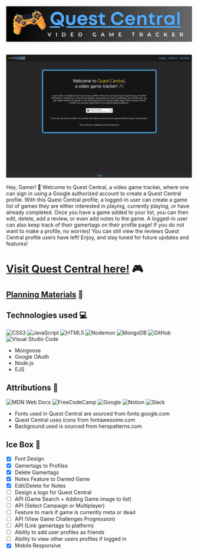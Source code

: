 # <p align="center">**![Alt text](/public/assets/images/logo.png)**</p>

![Alt text](/public/assets/images/home.png)

Hey, Gamer! 👾 Welcome to Quest Central, a video game tracker, where one can sign in using a Google authorized account to create a Quest Central profile. With this Quest Central profile, a logged-in user can create a game list of games they are either interested in playing, currently playing, or have already completed. Once you have a game added to your list, you can then edit, delete, add a review, or even add notes to the game. A logged-in user can also keep track of their gamertags on their profile page! If you do not want to make a profile, no worries! You can still view the reviews Quest Central profile users have left! Enjoy, and stay tuned for future updates and features! 

# [Visit Quest Central here!](https://quest-central.fly.dev/) 🎮

## [Planning Materials](https://trello.com/b/tdCDrEUw/quest-central) 💭
## Technologies used 💻
![CSS3](https://img.shields.io/badge/css3-%231572B6.svg?style=for-the-badge&logo=css3&logoColor=white) ![JavaScript](https://img.shields.io/badge/javascript-%23323330.svg?style=for-the-badge&logo=javascript&logoColor=%23F7DF1E) ![HTML5](https://img.shields.io/badge/html5-%23E34F26.svg?style=for-the-badge&logo=html5&logoColor=white) ![Nodemon](https://img.shields.io/badge/NODEMON-%23323330.svg?style=for-the-badge&logo=nodemon&logoColor=%BBDEAD) ![MongoDB](https://img.shields.io/badge/MongoDB-%234ea94b.svg?style=for-the-badge&logo=mongodb&logoColor=white) ![GitHub](https://img.shields.io/badge/github-%23121011.svg?style=for-the-badge&logo=github&logoColor=white) ![Visual Studio Code](https://img.shields.io/badge/Visual%20Studio%20Code-0078d7.svg?style=for-the-badge&logo=visual-studio-code&logoColor=white)  

- Mongoose
- Google OAuth
- Node.js
- EJS

## Attributions 👏
![MDN Web Docs](https://img.shields.io/badge/MDN_Web_Docs-black?style=for-the-badge&logo=mdnwebdocs&logoColor=white) ![FreeCodeCamp](https://img.shields.io/badge/Freecodecamp-%23123.svg?&style=for-the-badge&logo=freecodecamp&logoColor=green) ![Google](https://img.shields.io/badge/google-4285F4?style=for-the-badge&logo=google&logoColor=white) ![Notion](https://img.shields.io/badge/Notion-%23000000.svg?style=for-the-badge&logo=notion&logoColor=white) ![Slack](https://img.shields.io/badge/Slack-4A154B?style=for-the-badge&logo=slack&logoColor=white)

- Fonts used in Quest Central are sourced from fonts.google.com
- Quest Central uses icons from fontawesome.com
- Background used is sourced from heropatterns.com

## Ice Box 🧊

- [x] Font Design
- [x] Gamertags to Profiles
- [x] Delete Gamertags
- [x] Notes Feature to Owned Game
- [x] Edit/Delete for Notes
- [ ] Design a logo for Quest Central
- [ ] API (Game Search + Adding Game image to list)
- [ ] API (Select Campaign or Multiplayer)
- [ ] Feature to mark if game is currently meta or dead
- [ ] API (View Game Challenges Progression)
- [ ] API (Link gamertags to platform)
- [ ] Ability to add user profiles as friends 
- [ ] Ability to view other users profiles if logged in
- [X] Mobile Responsive
